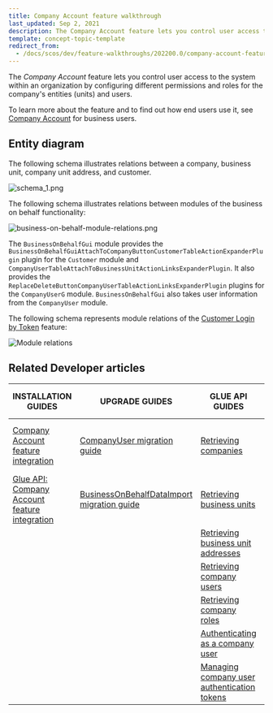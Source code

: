 ```yaml
---
title: Company Account feature walkthrough
last_updated: Sep 2, 2021
description: The Company Account feature lets you control user access to the system within an organization by configuring different permissions and roles for the company's entities (units) and users.
template: concept-topic-template
redirect_from:
  - /docs/scos/dev/feature-walkthroughs/202200.0/company-account-feature-walkthrough/company-account-feature-walkthrough.html
---
```


The _Company Account_ feature lets you control user access to the system within an organization by configuring different permissions and roles for the company's entities (units) and users.


To learn more about the feature and to find out how end users use it, see [Company Account](/docs/scos/user/features/{{page.version}}/company-account-feature-overview/company-account-feature-overview.html) for business users.


## Entity diagram

The following schema illustrates relations between a company, business unit, company unit address, and customer.

<div class="width-100">

![schema_1.png](https://spryker.s3.eu-central-1.amazonaws.com/docs/Features/Company+Account+Management/Company+Account/Company+Account:+Module+Relations/schema_1.png)

</div>

The following schema illustrates relations between modules of the business on behalf functionality:

<div class="width-100">

![business-on-behalf-module-relations.png](https://spryker.s3.eu-central-1.amazonaws.com/docs/Features/Company+Account+Management/Business+on+Behalf/Business+on+Behalf+Feature+Overview/business-on-behalf-module-relations.png)

</div>

The `BusinessOnBehalfGui` module provides the `BusinessOnBehalfGuiAttachToCompanyButtonCustomerTableActionExpanderPlugin` plugin for the `Customer` module and `CompanyUserTableAttachToBusinessUnitActionLinksExpanderPlugin`. It also provides the `ReplaceDeleteButtonCompanyUserTableActionLinksExpanderPlugin` plugins for the `CompanyUserG` module. `BusinessOnBehalfGui` also takes user information from the `CompanyUser` module.

The following schema represents module relations of the [Customer Login by Token](/docs/scos/user/features/{{page.version}}/company-account-feature-overview/customer-login-by-token-overview.html) feature:

<div class="width-100">

![Module relations](https://spryker.s3.eu-central-1.amazonaws.com/docs/Features/Workflow+&+Process+Management/Customer+Login+by+Token/Customer+Login+by+Token+Feature+Overview/customer-login-by-token-module-relations.png)

</div>

## Related Developer articles

| INSTALLATION GUIDES | UPGRADE GUIDES| GLUE API GUIDES | TUTORIALS AND HOWTOS | REFERENCES |
|---------|---------|---------|---------|---------|
| [Company Account feature integration](/docs/scos/dev/feature-integration-guides/{{page.version}}/company-account-feature-integration.html)| [CompanyUser migration guide](/docs/scos/dev/module-migration-guides/migration-guide-companyuser.html)  | [Retrieving companies](/docs/scos/dev/glue-api-guides/{{page.version}}/managing-b2b-account/retrieving-companies.html) |[ HowTo - Generate a token for login](/docs/scos/dev/tutorials-and-howtos/howtos/feature-howtos/howto-generate-a-token-for-login.html)  | [Customer Login by Token reference information](/docs/scos/dev/feature-walkthroughs/{{page.version}}/company-account-feature-walkthrough/customer-login-by-token-reference-information.html) |
| [Glue API: Company Account feature integration](/docs/scos/dev/feature-integration-guides/{{page.version}}/glue-api/glue-api-company-account-feature-integration.html) | [BusinessOnBehalfDataImport migration guide](/docs/scos/dev/module-migration-guides/migration-guide-business-on-behalf-data-import.html)  | [Retrieving business units](/docs/scos/dev/glue-api-guides/{{page.version}}/managing-b2b-account/retrieving-business-units.html)  |   |   |
|   |   | [Retrieving business unit addresses](/docs/scos/dev/glue-api-guides/{{page.version}}/managing-b2b-account/retrieving-business-unit-addresses.html) |   |   |
|   |   | [Retrieving company users](/docs/scos/dev/glue-api-guides/{{page.version}}/managing-b2b-account/retrieving-company-users.html)  |   |   |
|   |   | [Retrieving company roles](/docs/scos/dev/glue-api-guides/{{page.version}}/managing-b2b-account/retrieving-company-roles.html)  |   |   |
|   |   | [Authenticating as a company user](/docs/scos/dev/glue-api-guides/{{page.version}}/managing-b2b-account/authenticating-as-a-company-user.html)  |   |   |
|   |   | [Managing company user authentication tokens](/docs/scos/dev/glue-api-guides/{{page.version}}/managing-b2b-account/managing-company-user-authentication-tokens.html)  |   |   |
